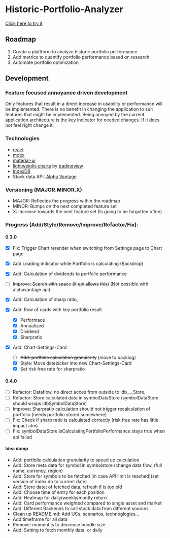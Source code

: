 # Historic-Portfolio-Analyzer

[Click here to try it](https://sirbenedick.github.io/historic-portfolio-analyzer)

## Roadmap

1. Create a plattform to analyze historic portfolio performance
2. Add metrics to quantify portfolio performance based on research
3. Automate portfolio optimization

## Development

### Feature focused annoyance driven development

Only features that result in a direct increase in usability or performance will be implemented.
There is no benefit in changing the application to suit features that might be implemented.
Being annoyed by the current application architecture is the key indicator for needed changes. If it does not feel right change it.

### Technologies

- [react](https://reactjs.org)
- [mobx](https://mobx.js.org/README.html)
- [material-ui](https://material-ui.com)
- [lightweight-charts](https://github.com/tradingview/lightweight-charts) by [tradingview](https://www.tradingview.com/lightweight-charts/)
- [IndexDB](https://developer.mozilla.org/de/docs/Web/API/IndexedDB_API)
- Stock data API: [Alpha Vantage](https://www.alphavantage.co)

### Versioning (MAJOR.MINOR.X)

- MAJOR: Reflectes the progress within the roadmap
- MINOR: Bumps on the next completed feature set
- X: Increase towards the next feature set (Is going to be forgotten often)

### Progress (Add/Style/Remove/Improve/Refactor/Fix):

#### 0.3.0

- [x] Fix: Trigger Chart rerender when switching from Settings page to Chart page
- [x] Add Loading indicator while Portfolio is calculating (Backdrop)
- [x] Add: Calculation of dividends to portfolio performance
- [ ] ~~Improve: Search with space (if api allows this)~~ (Not possible with alphavantage api)
- [x] Add: Calculation of sharp ratio,
- [x] Add: Row of cards with key portfolio result

  - [x] Performace
  - [x] Annualized
  - [x] Dividend
  - [x] Sharpratio

- [x] Add: Chart-Settings-Card
  - [ ] ~~Add: portfolio calculation granularity~~ (move to backlog)
  - [x] Style: Move datepicker into new Chart-Settings-Card
  - [x] Set risk free rate for sharpratio

#### 0.4.0

- [ ] Refactor: Dataflow, no direct acces from outside to idb\_\_\_Store,
- [ ] Refactor: Store calculated data in symbolDataStore (symbolDataStore should wraps idbSymbolDataStore)
- [ ] Improve: Sharpratio calculation should not trigger recalculation of portfolio (needs portfolio stored somewhere)
- [ ] Fix: Check if sharp ratio is calculated correctly (risk free rate has little impact atm)
- [ ] Fix: symbolDataStore.isCalculatingPortfolioPerformance stays true when api failed

#### Idea dump

- Add: portfolio calculation granularity to speed up calculation
- Add: Store meta data for symbol in symbolstore (change data flow, (full name, currency, region)
- Add: Store for symbols to be fetched (in case API limit is reached)(set version of index db to current date)
- Add: Store datet of fetched data, refresh if is too old
- Add: Choose time of entry for each position
- Add: Heatmap for daily/weekly/montly return
- Add: Card performance weighted compared to single asset and market
- Add: Different Backends to call stock data from different sources
- Clean up README.md: Add UCs, scenarios, technoglogies...
- Add timeframe for all data
- Remove: moment.js to decrease bundle size
- Add: Setting to fetch monthly data, or daily
